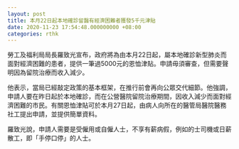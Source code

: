 ```yaml
---
layout: post
title: 本月22日起本地確診留醫有經濟困難者獲發5千元津貼
date: 2020-11-23 17:54:48.000000000 +08:00
categories: rthk
---
```


勞工及福利局局長羅致光宣布，政府將為由本月22日起，屬本地確診新型肺炎而面對經濟困難的患者，提供一筆過5000元的恩恤津貼。申請毋須審查，但需要聲明因為留院治療而收入減少。

他表示，當局已經敲定政策的基本框架，在推行前會再向公眾交代細節。他強調，申請人要在昨日起於本地確診，而在公營醫院留院治療期間，因收入減少而面對經濟困難的巿民。有關恩恤津貼可於本月27日起，由病人向所在的醫管局醫院醫務社工提出申請，並提供簡單資料。

羅致光說，申請人需要是受僱用或自僱人士，不享有薪病假，例如的士司機或日薪散工，即「手停口停」的人士。
